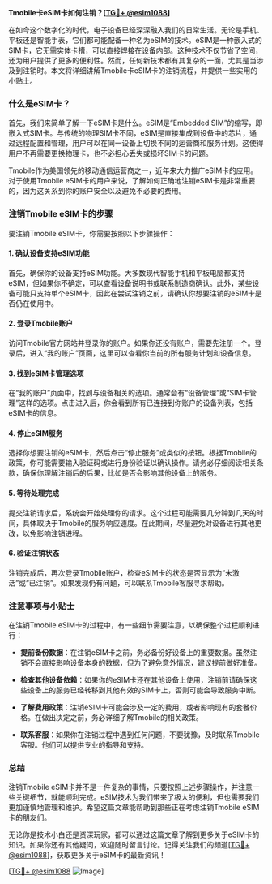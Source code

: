 **Tmobile卡eSIM卡如何注销？[[TG💪+ @esim1088](https://t.me/s/esim1088)]**

在如今这个数字化的时代，电子设备已经深深融入我们的日常生活。无论是手机、平板还是智能手表，它们都可能配备一种名为eSIM的技术。eSIM是一种嵌入式的SIM卡，它无需实体卡槽，可以直接焊接在设备内部。这种技术不仅节省了空间，还为用户提供了更多的便利性。然而，任何新技术都有其复杂的一面，尤其是当涉及到注销时。本文将详细讲解Tmobile卡eSIM卡的注销流程，并提供一些实用的小贴士。

### 什么是eSIM卡？

首先，我们来简单了解一下eSIM卡是什么。eSIM是“Embedded SIM”的缩写，即嵌入式SIM卡。与传统的物理SIM卡不同，eSIM是直接集成到设备中的芯片，通过远程配置和管理，用户可以在同一设备上切换不同的运营商和服务计划。这使得用户不再需要更换物理卡，也不必担心丢失或损坏SIM卡的问题。

Tmobile作为美国领先的移动通信运营商之一，近年来大力推广eSIM卡的应用。对于使用Tmobile eSIM卡的用户来说，了解如何正确地注销eSIM卡是非常重要的，因为这关系到你的账户安全以及避免不必要的费用。

### 注销Tmobile eSIM卡的步骤

要注销Tmobile eSIM卡，你需要按照以下步骤操作：

#### 1. 确认设备支持eSIM功能

首先，确保你的设备支持eSIM功能。大多数现代智能手机和平板电脑都支持eSIM，但如果你不确定，可以查看设备说明书或联系制造商确认。此外，某些设备可能只支持单个eSIM卡，因此在尝试注销之前，请确认你想要注销的eSIM卡是否仍在使用中。

#### 2. 登录Tmobile账户

访问Tmobile官方网站并登录你的账户。如果你还没有账户，需要先注册一个。登录后，进入“我的账户”页面，这里可以查看你当前的所有服务计划和设备信息。

#### 3. 找到eSIM卡管理选项

在“我的账户”页面中，找到与设备相关的选项。通常会有“设备管理”或“SIM卡管理”这样的选项。点击进入后，你会看到所有已连接到你账户的设备列表，包括eSIM卡的信息。

#### 4. 停止eSIM服务

选择你想要注销的eSIM卡，然后点击“停止服务”或类似的按钮。根据Tmobile的政策，你可能需要输入验证码或进行身份验证以确认操作。请务必仔细阅读相关条款，确保你理解注销后的后果，比如是否会影响其他设备上的服务。

#### 5. 等待处理完成

提交注销请求后，系统会开始处理你的请求。这个过程可能需要几分钟到几天的时间，具体取决于Tmobile的服务响应速度。在此期间，尽量避免对设备进行其他更改，以免影响注销进程。

#### 6. 验证注销状态

注销完成后，再次登录Tmobile账户，检查eSIM卡的状态是否显示为“未激活”或“已注销”。如果发现仍有问题，可以联系Tmobile客服寻求帮助。

### 注意事项与小贴士

在注销Tmobile eSIM卡的过程中，有一些细节需要注意，以确保整个过程顺利进行：

- **提前备份数据**：在注销eSIM卡之前，务必备份好设备上的重要数据。虽然注销不会直接影响设备本身的数据，但为了避免意外情况，建议提前做好准备。
  
- **检查其他设备依赖**：如果你的eSIM卡还在其他设备上使用，注销前请确保这些设备上的服务已经转移到其他有效的SIM卡上，否则可能会导致服务中断。

- **了解费用政策**：注销eSIM卡可能会涉及一定的费用，或者影响现有的套餐价格。在做出决定之前，务必详细了解Tmobile的相关政策。

- **联系客服**：如果你在注销过程中遇到任何问题，不要犹豫，及时联系Tmobile客服。他们可以提供专业的指导和支持。

### 总结

注销Tmobile eSIM卡并不是一件复杂的事情，只要按照上述步骤操作，并注意一些关键细节，就能顺利完成。eSIM技术为我们带来了极大的便利，但也需要我们更加谨慎地管理和维护。希望这篇文章能帮助到那些正在考虑注销Tmobile eSIM卡的朋友们。

无论你是技术小白还是资深玩家，都可以通过这篇文章了解到更多关于eSIM卡的知识。如果你还有其他疑问，欢迎随时留言讨论。记得关注我们的频道[[TG💪+ @esim1088](https://t.me/s/esim1088)]，获取更多关于eSIM卡的最新资讯！

[[TG💪+ @esim1088](https://t.me/s/esim1088) ![Image](https://i.postimg.cc/4NQfJmqS/Snipaste-2025-05-13-00-14-12.png)]